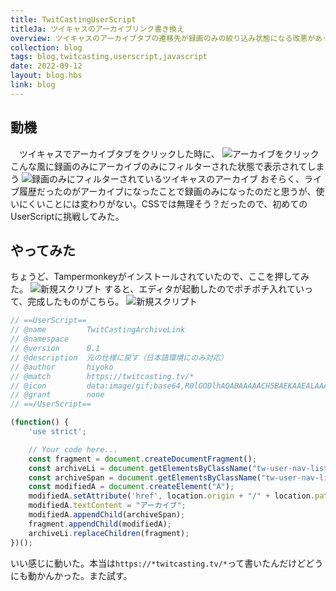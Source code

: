 ```yaml
---
title: TwitCastingUserScript
titleJa: ツイキャスのアーカイブリンク書き換え
overview: ツイキャスのアーカイブタブの遷移先が録画のみの絞り込み状態になる改悪があったので、戻した
collection: blog
tags: blog,twitcasting,userscript,javascript
date: 2022-09-12
layout: blog.hbs
link: blog
---
```


## 動機
　ツイキャスでアーカイブタブをクリックした時に、
![アーカイブをクリック](/assets/TwitCastingUserScript/clickArchive.png)
こんな風に録画のみにアーカイブのみにフィルターされた状態で表示されてしまう
![録画のみにフィルターされているツイキャスのアーカイブ](/assets/TwitCastingUserScript/filtered.png)
おそらく、ライブ履歴だったのがアーカイブになったことで録画のみになったのだと思うが、使いにくいことには変わりがない。CSSでは無理そう？だったので、初めてのUserScriptに挑戦してみた。

## やってみた
ちょうど、Tampermonkeyがインストールされていたので、ここを押してみた。
![新規スクリプト](/assets/TwitCastingUserScript/createNewScript.png)
すると、エディタが起動したのでポチポチ入れていって、完成したものがこちら。
![新規スクリプト](/assets/TwitCastingUserScript/editorDone.png)
```javascript
// ==UserScript==
// @name         TwitCastingArchiveLink
// @namespace
// @version      0.1
// @description  元の仕様に戻す（日本語環境にのみ対応）
// @author       hiyoko
// @match        https://twitcasting.tv/*
// @icon         data:image/gif;base64,R0lGODlhAQABAAAAACH5BAEKAAEALAAAAAABAAEAAAICTAEAOw==
// @grant        none
// ==/UserScript==

(function() {
    'use strict';

    // Your code here...
    const fragment = document.createDocumentFragment();
    const archiveLi = document.getElementsByClassName("tw-user-nav-list-item")[1];
    const archiveSpan = document.getElementsByClassName("tw-user-nav-list-count")[0];
    const modifiedA = document.createElement("A");
    modifiedA.setAttribute('href', location.origin + "/" + location.pathname.split("/",2)[1] +"/archive?type=history");
    modifiedA.textContent = "アーカイブ";
    modifiedA.appendChild(archiveSpan);
    fragment.appendChild(modifiedA);
    archiveLi.replaceChildren(fragment);
})();
```
いい感じに動いた。本当は`https://*twitcasting.tv/*`って書いたんだけどどうにも動かんかった。また試す。